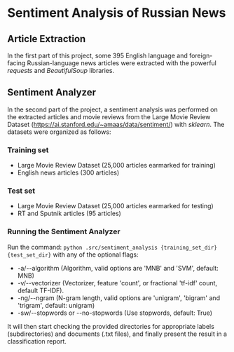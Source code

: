 # Sentiment Analysis of Russian News

## Article Extraction

In the first part of this project, some 395 English language and foreign-facing Russian-language news articles were extracted with the powerful _requests_ and _BeautifulSoup_ libraries.

## Sentiment Analyzer

In the second part of the project, a sentiment analysis was performed on the extracted articles and movie reviews from the Large Movie Review Dataset (https://ai.stanford.edu/~amaas/data/sentiment/) with _sklearn_. The datasets were organized as follows:

### Training set

-   Large Movie Review Dataset (25,000 articles earmarked for training)
-   English news articles (300 articles)

### Test set

-   Large Movie Review Dataset (25,000 articles earmarked for testing)
-   RT and Sputnik articles (95 articles)

### Running the Sentiment Analyzer

Run the command: `python .src/sentiment_analysis {training_set_dir} {test_set_dir}` with any of the optional flags:

-   -a/--algorithm (Algorithm, valid options are 'MNB' and 'SVM', default: MNB)
-   -v/--vectorizer (Vectorizer, feature 'count', or fractional 'tf-idf' count, default TF-IDF).
-   -ng/--ngram (N-gram length, valid options are 'unigram', 'bigram' and 'trigram', default: unigram)
-   -sw/--stopwords or --no-stopwords (Use stopwords, default: True)

It will then start checking the provided directories for appropriate labels (subdirectories) and documents (.txt files), and finally present the result in a classification report.